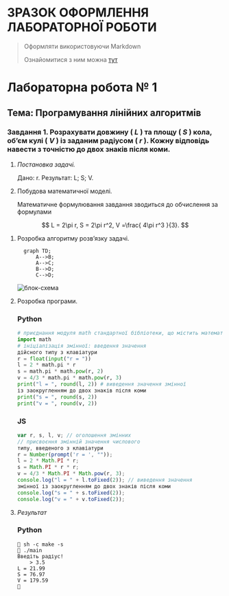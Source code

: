 # ЗРАЗОК ОФОРМЛЕННЯ ЛАБОРАТОРНОЇ РОБОТИ
> Оформляти використовуючи Markdown
> 
> Ознайомитися з ним можна [тут](https://www.markdownguide.org/)

# Лабораторна робота № 1
## Тема: Програмування лінійних алгоритмів
### Завдання 1. Розрахувати довжину ( $L$ ) та площу ( $S$ ) кола, об’єм кулі ( $V$ ) із заданим радіусом ( $r$ ). Кожну відповідь навести з точністю до двох знаків після коми.

1. _Постановка задачі._
    
    Дано: r.
    Результат: L; S; V.

1. Побудова математичної моделі.
    
    Математичне формулювання завдання зводиться до обчислення за
    формулами

$$ L = 2\pi r, S = 2\pi r^2, V =\frac{ 4\pi r^3 }{3}. $$

1. Розробка алгоритму розв’язку задачі.

    ```mermaid
      graph TD;
          A-->B;
          A-->C;
          B-->D;
          C-->D;
    ```  
    ![блок-схема]( Діаграма.png )


1. Розробка програми.
    
    ### Python
    ```python
    # приєднання модуля math стандартної бібліотеки, що містить математичні функції та константи
    import math
    # ініціалізація змінної: введення значення
    дійсного типу з клавіатури
    r = float(input("r = "))
    l = 2 * math.pi * r
    s = math.pi * math.pow(r, 2)
    v = 4/3 * math.pi * math.pow(r, 3)
    print("l = ", round(l, 2)) # виведення значення змінної
    із заокругленням до двох знаків після коми
    print("s = ", round(s, 2))
    print("v = ", round(v, 2))
    ```
    ### JS
    ```js
    var r, s, l, v; // оголошення змінних
    // присвоєння змінній значення числового
    типу, введеного з клавіатури
    r = Number(prompt('r = ', ""));
    l = 2 * Math.PI * r;
    s = Math.PI * r * r;
    v = 4/3 * Math.PI * Math.pow(r, 3);
    console.log("l = " + l.toFixed(2)); // виведення значення
    змінної із заокругленням до двох знаків після коми
    console.log("s = " + s.toFixed(2));
    console.log("v = " + v.toFixed(2));
    ```
1. _Результат_
    
    ### Python
    ```console
     sh -c make -s
     ./main
    Введіть радіус!
        > 3.5
    L = 21.99
    S = 76.97
    V = 179.59
     

    ```
    
    
